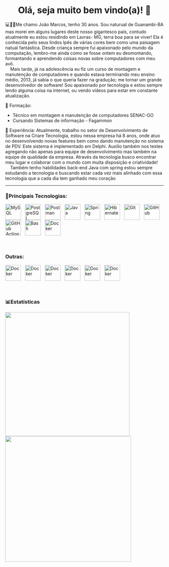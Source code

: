 <div align="center">
  
  # Olá, seja muito bem vindo(a)! 👋
  
</div>

  💻👨‍💻Me chamo João Marcos, tenho 30 anos. Sou naturual de Guanambi-BA mas morei em alguns lugares deste nosso gigantesco país, contudo atualmente eu estou residindo em Lavras- MG,  terra boa para se viver! Ela é conhecida pelo seus lindos Ipês de várias cores bem como uma paisagem natual fantástica. Desde criança sempre fui apaixonado pelo mundo da computação, lembro-me ainda como se fosse ontem eu desmontando, formantando e aprendendo coisas novas sobre computadores com meu avô.  
&nbsp;&nbsp;&nbsp;&nbsp;Mais tarde, já na adolescência eu fiz um curso de montagem e manutenção de computadores e quando estava terminando meu ensino médio, 2013, já sabia o que queria fazer na gradução; me tornar um grande desenvolvedor de software! Sou apaixonado por tecnologia e estou sempre lendo alguma coisa na internet, ou vendo vídeos para estar em constante atualização. 

  📖 Formação:
  
  * Técnico em montagem e manutenção de computadores SENAC-GO
  * Cursando Sistemas de informação - Fagammon
  
  🚀 Experiência:
  Atualmente, trabalho no setor de Desenvolvimento de Software na Criare Tecnologia, estou nessa empresa há 8 anos, onde atuo no desenvolvendo novas features bem como dando manutenção no sistema de PDV. Este sistema é implementado em Delphi. Auxilio também nos testes agregando não apenas para equipe de desenvolvimento mas também na equipe de qualidade da empresa. Através da tecnologia busco encontrar meu lugar e colaborar com o mundo com muita disposição e criatividade!   
&nbsp;&nbsp;&nbsp;&nbsp;Também tenho habilidades back-end Java com spring estou sempre estudando a tecnologia e buscando estar cada vez mais alinhado com essa tecnologia que a cada dia tem ganhado meu coração

---
### 🤖Principais Tecnologias:
  
<div> 
  
  <img 
    align="left" 
    alt="MySQL"
    title="MySQL" 
    width="50px" 
    style="padding-right: 10px;" 
    src="https://cdn.jsdelivr.net/gh/devicons/devicon@latest/icons/mysql/mysql-original-wordmark.svg" 
    /> 
    
  <img
    align="left" 
    alt="PostgreSQL"
    title="PostgreSQL" 
    width="50px" 
    style="padding-right: 10px;" 
    src="https://cdn.jsdelivr.net/gh/devicons/devicon@latest/icons/postgresql/postgresql-plain-wordmark.svg" 
    />
        
  <img
    align="left" 
    alt="Postman"
    title="Postman" 
    width="50px" 
    style="padding-right: 10px;" 
    src="https://cdn.jsdelivr.net/gh/devicons/devicon@latest/icons/postman/postman-original.svg" 
    />
          
  <img
    align="left" 
    alt="Java"
    title="Java" 
    width="50px" 
    style="padding-right: 10px;" 
    src="https://cdn.jsdelivr.net/gh/devicons/devicon@latest/icons/java/java-original.svg" 
    />
    
  <img 
    align="left" 
    alt="Spring"
    title="Spring" 
    width="50px" 
    style="padding-right: 10px;" 
    src="https://cdn.jsdelivr.net/gh/devicons/devicon@latest/icons/spring/spring-original.svg" 
    />
        
  <img
    align="left" 
    alt="Hibernate"
    title="Hibernate" 
    width="50px" 
    style="padding-right: 10px;"
    src="https://cdn.jsdelivr.net/gh/devicons/devicon@latest/icons/hibernate/hibernate-original.svg" 
    />
        
  <img
    align="left" 
    alt="Git"
    title="Git" 
    width="50px" 
    style="padding-right: 10px;"
    src="https://cdn.jsdelivr.net/gh/devicons/devicon@latest/icons/git/git-original.svg" 
    />
    
  <img
    align="left" 
    alt="GitHub"
    title="GitHub" 
    width="50px" 
    style="padding-right: 10px;"
    src="https://cdn.jsdelivr.net/gh/devicons/devicon@latest/icons/github/github-original-wordmark.svg" 
    />  
    
  <img
    align="left" 
    alt="GitHub Actions"
    title="GitHub Actions" 
    width="50px" 
    style="padding-right: 10px;"
    src="https://cdn.jsdelivr.net/gh/devicons/devicon@latest/icons/githubactions/githubactions-original.svg" 
    />  
    
  <img
    align="left" 
    alt="Bash"
    title="Bash" 
    width="50px" 
    style="padding-right: 10px;"
    src="https://cdn.jsdelivr.net/gh/devicons/devicon@latest/icons/bash/bash-original.svg" 
    />  
    
  <img
    align="left" 
    alt="Docker"
    title="Docker" 
    width="50px" 
    style="padding-right: 10px;"
    src="https://cdn.jsdelivr.net/gh/devicons/devicon@latest/icons/docker/docker-original.svg" 
    />  
</div>  

<br style="clear: both;">  
<br style="clear: both;">  
<br style="clear: both;">  

### Outras:  

<div>
  <img
    align="left" 
    alt="Docker"
    title="Docker" 
    width="50px" 
    style="padding-right: 10px;"
    src="https://cdn.jsdelivr.net/gh/devicons/devicon@latest/icons/cplusplus/cplusplus-original.svg" 
    /> 

  <img
    align="left" 
    alt="Docker"
    title="Docker" 
    width="50px" 
    style="padding-right: 10px;"
    src="https://cdn.jsdelivr.net/gh/devicons/devicon@latest/icons/apache/apache-original.svg" 
    />

  <img
    align="left" 
    alt="Docker"
    title="Docker" 
    width="50px" 
    style="padding-right: 10px;"
    src="https://cdn.jsdelivr.net/gh/devicons/devicon@latest/icons/eclipse/eclipse-original.svg" 
    />
    
  <img
    align="left" 
    alt="Docker"
    title="Docker" 
    width="50px" 
    style="padding-right: 10px;"
    src="https://cdn.jsdelivr.net/gh/devicons/devicon@latest/icons/maven/maven-original.svg" 
    /> 
    
  <img
    align="left" 
    alt="Docker"
    title="Docker" 
    width="50px" 
    style="padding-right: 10px;"
    src="https://cdn.jsdelivr.net/gh/devicons/devicon@latest/icons/tomcat/tomcat-original.svg" 
    />   

  <img
    align="left" 
    alt="Docker"
    title="Docker" 
    width="50px" 
    style="padding-right: 10px;"
    src="https://cdn.jsdelivr.net/gh/devicons/devicon@latest/icons/vscode/vscode-original.svg" 
    />
</div>

<br style="clear: both;">  
<br style="clear: both;">  
<br style="clear: both;">  

### 📊Estatísticas
<div>
   <img width="395rem" src="https://github-readme-stats.vercel.app/api?username=joao123marcos&show_icons=true&theme=dracula"/>
   
  <img width="400rem" src="https://github-readme-stats.vercel.app/api/top-langs/?username=joao123marcos&layout=compact&langs_count=6&theme=dracula"/>
</div>

